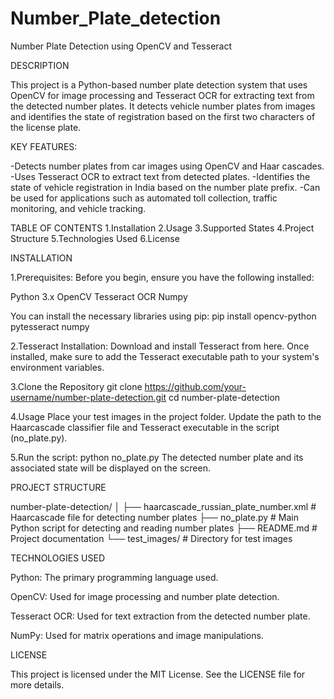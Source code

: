 # Number_Plate_detection
Number Plate Detection using OpenCV and Tesseract

DESCRIPTION

This project is a Python-based number plate detection system that uses OpenCV for image processing and Tesseract OCR for extracting text from the detected number plates. It detects vehicle number plates from images and identifies the state of registration based on the first two characters of the license plate.

KEY FEATURES:

-Detects number plates from car images using OpenCV and Haar cascades.
-Uses Tesseract OCR to extract text from detected plates.
-Identifies the state of vehicle registration in India based on the number plate prefix.
-Can be used for applications such as automated toll collection, traffic monitoring, and vehicle tracking.

TABLE OF CONTENTS
 1.Installation
 2.Usage
 3.Supported States
 4.Project Structure
 5.Technologies Used
 6.License
 
INSTALLATION

1.Prerequisites:
Before you begin, ensure you have the following installed:

 Python 3.x
 OpenCV
 Tesseract OCR
 Numpy
 
You can install the necessary libraries using pip:
pip install opencv-python pytesseract numpy

2.Tesseract Installation:
Download and install Tesseract from here.
Once installed, make sure to add the Tesseract executable path to your system's environment variables.

3.Clone the Repository
git clone https://github.com/your-username/number-plate-detection.git
cd number-plate-detection

4.Usage
Place your test images in the project folder.
Update the path to the Haarcascade classifier file and Tesseract executable in the script (no_plate.py).

5.Run the script:
python no_plate.py
The detected number plate and its associated state will be displayed on the screen.


PROJECT STRUCTURE

number-plate-detection/
│
├── haarcascade_russian_plate_number.xml    # Haarcascade file for detecting number plates
├── no_plate.py                             # Main Python script for detecting and reading number plates
├── README.md                               # Project documentation
└── test_images/                            # Directory for test images

TECHNOLOGIES USED

Python: The primary programming language used.

OpenCV: Used for image processing and number plate detection.

Tesseract OCR: Used for text extraction from the detected number plate.

NumPy: Used for matrix operations and image manipulations.

LICENSE

This project is licensed under the MIT License. See the LICENSE file for more details.
